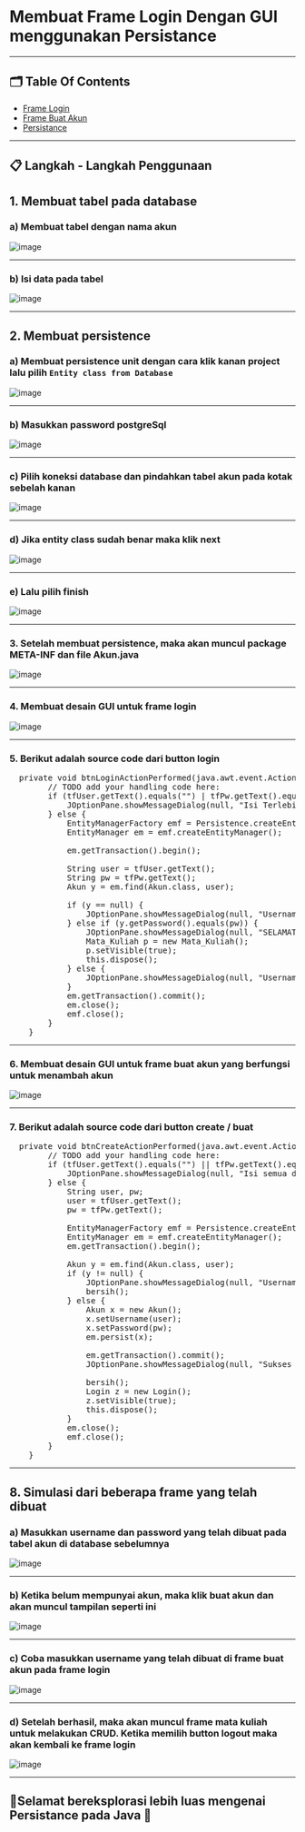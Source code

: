 # Membuat Frame Login Dengan GUI menggunakan Persistance

---
## 🗂️ Table Of Contents
- [Frame Login](https://github.com/adeliafhr/Tugas-Pertemuan-Tigabelas/blob/main/PertemuanDuaBelas/src/pertemuanduabelas/Login.java)
- [Frame Buat Akun](https://github.com/adeliafhr/Tugas-Pertemuan-Tigabelas/blob/main/PertemuanDuaBelas/src/pertemuanduabelas/Buat.java)
- [Persistance](https://github.com/adeliafhr/Tugas-Pertemuan-Tigabelas/blob/main/PertemuanDuaBelas/src/pertemuanduabelas/Akun.java)

---
## 📋 Langkah - Langkah Penggunaan
## 1.	Membuat tabel pada database
### a) Membuat tabel dengan nama akun 
![image](https://github.com/user-attachments/assets/6b5d313e-2dee-4ec6-ac29-2c67631327bc)

---
### b) Isi data pada tabel 
![image](https://github.com/user-attachments/assets/a2fe8b78-2e0c-4044-825c-2d760c1a472c)

---
## 2.	Membuat persistence 
### a) Membuat persistence unit dengan cara klik kanan project lalu pilih `Entity class from Database`
![image](https://github.com/user-attachments/assets/63df652b-4492-4bd8-9b91-c0f9c1a954df)

---
### b) Masukkan password postgreSql
![image](https://github.com/user-attachments/assets/672f1b05-db2e-440c-a137-7d1c05bd6bc0)

---
### c) Pilih koneksi database dan pindahkan tabel akun pada kotak sebelah kanan
![image](https://github.com/user-attachments/assets/47786f82-a87d-445f-89f4-c92aa6304e98)

---
### d) Jika entity class sudah benar maka klik next
![image](https://github.com/user-attachments/assets/a643de77-393f-4562-a0ff-db5e6db36081)

---
### e) Lalu pilih finish
![image](https://github.com/user-attachments/assets/25b58a3f-3bad-4a1b-b82b-079c505fd254)

---
### 3.	Setelah membuat persistence, maka akan muncul package META-INF dan file Akun.java
![image](https://github.com/user-attachments/assets/3d1c2796-8ed3-4263-8617-ba69c0fe7920)

---
### 4.	Membuat desain GUI untuk frame login
![image](https://github.com/user-attachments/assets/6be6973d-c949-46e4-8994-80dbbc949cee)

---
### 5. Berikut adalah source code dari button login
<pre>
  private void btnLoginActionPerformed(java.awt.event.ActionEvent evt) {                                         
        // TODO add your handling code here:
        if (tfUser.getText().equals("") | tfPw.getText().equals("")) {
            JOptionPane.showMessageDialog(null, "Isi Terlebih Dahulu");
        } else {
            EntityManagerFactory emf = Persistence.createEntityManagerFactory("PertemuanDuaBelasPU");
            EntityManager em = emf.createEntityManager();

            em.getTransaction().begin();

            String user = tfUser.getText();
            String pw = tfPw.getText();
            Akun y = em.find(Akun.class, user);

            if (y == null) {
                JOptionPane.showMessageDialog(null, "Username tidak ditemukan");
            } else if (y.getPassword().equals(pw)) {
                JOptionPane.showMessageDialog(null, "SELAMAT DATANG!!!");
                Mata_Kuliah p = new Mata_Kuliah();
                p.setVisible(true);
                this.dispose();
            } else {
                JOptionPane.showMessageDialog(null, "Username atau Password salah!");
            }
            em.getTransaction().commit();
            em.close();
            emf.close();
        }
    }
</pre>

---
### 6.	Membuat desain GUI untuk frame buat akun yang berfungsi untuk menambah akun  
![image](https://github.com/user-attachments/assets/b5b1eb65-de29-418f-959e-c1d3f273cdfc)

---
### 7.	Berikut adalah source code dari button create / buat
<pre>
  private void btnCreateActionPerformed(java.awt.event.ActionEvent evt) {                                          
        // TODO add your handling code here:
        if (tfUser.getText().equals("") || tfPw.getText().equals("")) {
            JOptionPane.showMessageDialog(null, "Isi semua data terlebih dahulu!");
        } else {
            String user, pw;
            user = tfUser.getText();
            pw = tfPw.getText();

            EntityManagerFactory emf = Persistence.createEntityManagerFactory("PertemuanDuaBelasPU");
            EntityManager em = emf.createEntityManager();
            em.getTransaction().begin();

            Akun y = em.find(Akun.class, user);
            if (y != null) {
                JOptionPane.showMessageDialog(null, "Username sudah ada, coba gunakan username lain");
                bersih();
            } else {
                Akun x = new Akun();
                x.setUsername(user);
                x.setPassword(pw);
                em.persist(x);

                em.getTransaction().commit();
                JOptionPane.showMessageDialog(null, "Sukses dibuat");

                bersih();
                Login z = new Login();
                z.setVisible(true);
                this.dispose();
            }
            em.close();
            emf.close();
        }
    }
</pre>

---
## 8.	Simulasi dari beberapa frame yang telah dibuat
### a) Masukkan username dan password yang telah dibuat pada tabel akun di database sebelumnya
![image](https://github.com/user-attachments/assets/008639c0-aacf-4690-b8af-a24a999cd0f7)

---
### b) Ketika belum mempunyai akun, maka klik buat akun dan akan muncul tampilan seperti ini 
![image](https://github.com/user-attachments/assets/ad7d2b92-4cb4-4e31-b024-d5dc7c4baea1)

---
### c) Coba masukkan username yang telah dibuat di frame buat akun pada frame login
![image](https://github.com/user-attachments/assets/23909173-aaae-438c-90be-3046f34a1a25)

---
### d) Setelah berhasil, maka akan muncul frame mata kuliah untuk melakukan CRUD. Ketika memilih button logout maka akan kembali ke frame login
![image](https://github.com/user-attachments/assets/eeb5eae7-d8bc-497f-b31d-abbb7e6ab5a1)

---
## 🌟Selamat bereksplorasi lebih luas mengenai Persistance pada Java 🚀 ##


